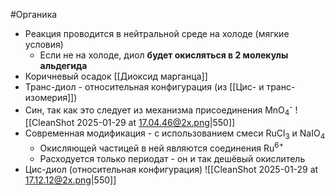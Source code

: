 #Органика 
- Реакция проводится в нейтральной среде на холоде (мягкие условия)
	- Если не на холоде, диол **будет окисляться в 2 молекулы альдегида** 
- Коричневый осадок [[Диоксид марганца]]
- Транс-диол - относительная конфигурация (из [[Цис- и транс-изомерия]])
- Син, так как это следует из механизма присоединения MnO<sub>4</sub><sup>-</sup>
![[CleanShot 2025-01-29 at 17.04.46@2x.png|550]]
- Современная модификация - с использованием смеси RuCl<sub>3</sub> и NaIO<sub>4</sub>
	- Окисляющей частицей в ней являются соединения Ru<sup>6+</sup>
	- Расходуется только периодат - он и так дешёвый окислитель
- Цис-диол (относительная конфигурация)
![[CleanShot 2025-01-29 at 17.12.12@2x.png|550]]